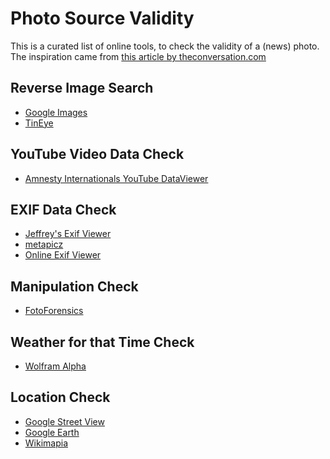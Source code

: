 # Photo Source Validity

This is a curated list of online tools, to check the validity of a (news) photo.
The inspiration came from [this article by theconversation.com](https://theconversation.com/six-easy-ways-to-tell-if-that-viral-story-is-a-hoax-47673)

## Reverse Image Search

- [Google Images](https://www.google.com/imghp)
- [TinEye](http://tineye.com)

## YouTube Video Data Check

- [Amnesty Internationals YouTube DataViewer](http://www.amnestyusa.org/citizenevidence/)

## EXIF Data Check

- [Jeffrey's Exif Viewer](http://regex.info/exif.cgi)
- [metapicz](http://metapicz.com/)
- [Online Exif Viewer](http://exif-viewer.com)


## Manipulation Check

- [FotoForensics](http://fotoforensics.com/)

## Weather for that Time Check

- [Wolfram Alpha](http://wolframalpha.com/)

## Location Check

- [Google Street View](http://www.google.com/maps/streetview/)
- [Google Earth](https://www.google.com/earth/)
- [Wikimapia](http://wikimapia.org/)

